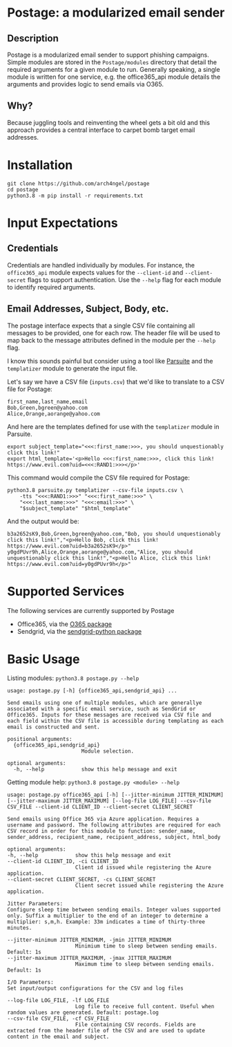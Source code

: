 # Postage: a modularized email sender

## Description

Postage is a modularized email sender to support phishing campaigns. Simple modules
are stored in the `Postage/modules` directory that detail the required arguments
for a given module to run. Generally speaking, a single module is written for one
service, e.g. the office365_api module details the arguments and provides logic to
send emails via O365.

## Why?

Because juggling tools and reinventing the wheel gets a bit old and this approach
provides a central interface to carpet bomb target email addresses.

# Installation

```
git clone https://github.com/arch4ngel/postage
cd postage
python3.8 -m pip install -r requirements.txt
```

# Input Expectations

## Credentials

Credentials are handled individually by modules. For instance, the `office365_api`
module expects values for the `--client-id` and `--client-secret` flags to support
authentication. Use the `--help` flag for each module to identify required arguments.

## Email Addresses, Subject, Body, etc.

The postage interface expects that a single CSV file containing all messages to
be provided, one for each row. The header file will be used to map back to the
message attributes defined in the module per the `--help` flag.

I know this sounds painful but consider using a tool like
[Parsuite](https://github.com/arch4ngel/parsuite) and the `templatizer`
module to generate the input file.

Let's say we have a CSV file (`inputs.csv`) that we'd like to translate
to a CSV file for Postage:

```
first_name,last_name,email
Bob,Green,bgreen@yahoo.com
Alice,Orange,aorange@yahoo.com
```

And here are the templates defined for use with the `templatizer` module
in Parsuite.

```
export subject_template="<<<:first_name:>>>, you should unquestionably click this link!"
export html_template='<p>Hello <<<:first_name:>>>, click this link! https://www.evil.com?uid=<<<:RAND1:>>></p>'
```

This command would compile the CSV file required for Postage:

```
python3.8 parsuite.py templatizer --csv-file inputs.csv \
    -tts "<<<:RAND1:>>>" "<<<:first_name:>>>" \
    "<<<:last_name:>>>" "<<<:email:>>>" \
    "$subject_template" "$html_template"
```
And the output would be:

```
b3a2652sK9,Bob,Green,bgreen@yahoo.com,"Bob, you should unquestionably click this link!","<p>Hello Bob, click this link! https://www.evil.com?uid=b3a2652sK9</p>"
y0gdPUvr9h,Alice,Orange,aorange@yahoo.com,"Alice, you should unquestionably click this link!","<p>Hello Alice, click this link! https://www.evil.com?uid=y0gdPUvr9h</p>"
```

# Supported Services

The following services are currently supported by Postage

- Office365, via the [O365 package](https://pypi.org/project/O365/)
- Sendgrid, via the [sendgrid-python package](https://github.com/sendgrid/sendgrid-python)

# Basic Usage

Listing modules: `python3.8 postage.py --help`

```
usage: postage.py [-h] {office365_api,sendgrid_api} ...

Send emails using one of multiple modules, which are generallye associated with a specific email service, such as SendGrid or Office365. Inputs for these messages are received via CSV file and each field within the CSV file is accessible during templating as each email is constructed and sent.

positional arguments:
  {office365_api,sendgrid_api}
                        Module selection.

optional arguments:
  -h, --help            show this help message and exit
  ```
  
  Getting module help: `python3.8 postage.py <module> --help`
  
  ```
  usage: postage.py office365_api [-h] [--jitter-minimum JITTER_MINIMUM] [--jitter-maximum JITTER_MAXIMUM] [--log-file LOG_FILE] --csv-file CSV_FILE --client-id CLIENT_ID --client-secret CLIENT_SECRET

Send emails using Office 365 via Azure application. Requires a username and password. The following attributes are required for each CSV record in order for this module to function: sender_name, sender_address, recipient_name, recipient_address, subject, html_body

optional arguments:
  -h, --help            show this help message and exit
  --client-id CLIENT_ID, -ci CLIENT_ID
                        Client id issued while registering the Azure application.
  --client-secret CLIENT_SECRET, -cs CLIENT_SECRET
                        Client secret issued while registering the Azure application.

Jitter Parameters:
  Configure sleep time between sending emails. Integer values supported only. Suffix a multiplier to the end of an integer to determine a multiplier: s,m,h. Example: 33m indicates a time of thirty-three minutes.

  --jitter-minimum JITTER_MINIMUM, -jmin JITTER_MINIMUM
                        Minimium time to sleep between sending emails. Default: 1s
  --jitter-maximum JITTER_MAXIMUM, -jmax JITTER_MAXIMUM
                        Maximum time to sleep between sending emails. Default: 1s

I/O Parameters:
  Set input/output configurations for the CSV and log files

  --log-file LOG_FILE, -lf LOG_FILE
                        Log file to receive full content. Useful when random values are generated. Default: postage.log
  --csv-file CSV_FILE, -cf CSV_FILE
                        File containing CSV records. Fields are extracted from the header file of the CSV and are used to update content in the email and subject.
```
